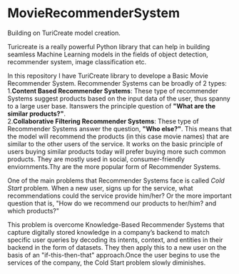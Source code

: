 # MovieRecommenderSystem
Building on TuriCreate model creation.

Turicreate is a really powerful Python library that can help in building seamless Machine Learning models in the fields of object detection, recommender system, image classification etc.

In this repository I have TuriCreate library to develope a Basic Movie Recommender System. Recommender Systems can be broadly of 2 types:\
1.**Content Based Recommender Systems**: These type of recommender Systems suggest products based on the input data of the user, thus spanny to a large user base. Itanswers the principle question of **"What are the similar products?"**. \
2.**Collaborative Filtering Recommender Systems**: These type of Recommender Systems answer the question, **"Who else?"**. This means that the model will recommend the products (in this case movie names) that are similar to the other users of the service. It works on the basic principle of users buying similar products today will prefer buying more such common products. They are mostly used in social, consumer-friendly enviornments.Thy are the more popular form of Recommender Systems.

One of the main problems that Recommender Systems face is called _Cold Start_ problem. When a new user, signs up for the service, what recommendations could the service provide him/her? Or the more important question that is, "How do we recommend our products to her/him? and which products?"

This problem is overcome Knowledge-Based Recommender Systems that capture digitally stored knowledge in a company’s backend to match specific user queries by decoding its intents, context, and entities in their backend in the form of datasets. They then apply this to a new user on the basis of an "if-this-then-that" approach.Once the user begins to use the services of the company, the Cold Start problem slowly diminishes.
